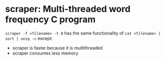 # scraper: Multi-threaded word frequency C program

`scraper -f <filename> -t 8` has the same functionality of `cat <filename> | sort | uniq -c` except:

* scraper is faster because it is multithreaded
* scraper consumes less memory
